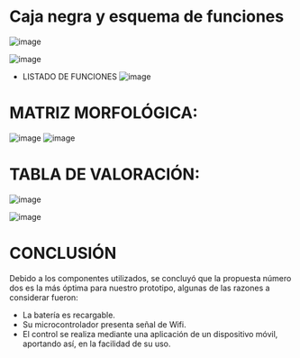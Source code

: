 # Caja negra y esquema de funciones
![image](https://github.com/JosephOviedo/Proyecto_de_Funbio/assets/143462016/d16a8361-8fdc-4151-935a-ec40f63fedb0)

![image](https://github.com/JosephOviedo/Proyecto_de_Funbio/assets/143360320/aa5742e8-c89d-4b3d-b787-1ecd7874c1db)

- LISTADO DE FUNCIONES
![image](https://github.com/JosephOviedo/Proyecto_de_Funbio/assets/143360320/80d9a237-0fec-4645-82f4-56c866044905)


# MATRIZ MORFOLÓGICA:
![image](https://github.com/JosephOviedo/Proyecto_de_Funbio/assets/143462016/bb31a24c-5888-4427-8fa1-ac726f9fc826)
![image](https://github.com/JosephOviedo/Proyecto_de_Funbio/assets/143462016/d0688801-5105-462c-a04d-ae2b16df8094)

# TABLA DE VALORACIÓN:
![image](https://github.com/JosephOviedo/Proyecto_de_Funbio/assets/143462016/36b27d24-6f83-4c8f-9d87-194326c8b4b8)

![image](https://github.com/JosephOviedo/Proyecto_de_Funbio/assets/143462016/235b9a82-f550-41fc-b1fb-dd1121fda96a)



# CONCLUSIÓN

Debido a los componentes utilizados, se concluyó que la propuesta número dos es la más óptima para nuestro prototipo, algunas de las razones a considerar fueron:
- La batería es recargable.
- Su microcontrolador presenta señal de Wifi.
- El control se realiza mediante una aplicación de un dispositivo móvil, aportando así, en la facilidad de su uso.


